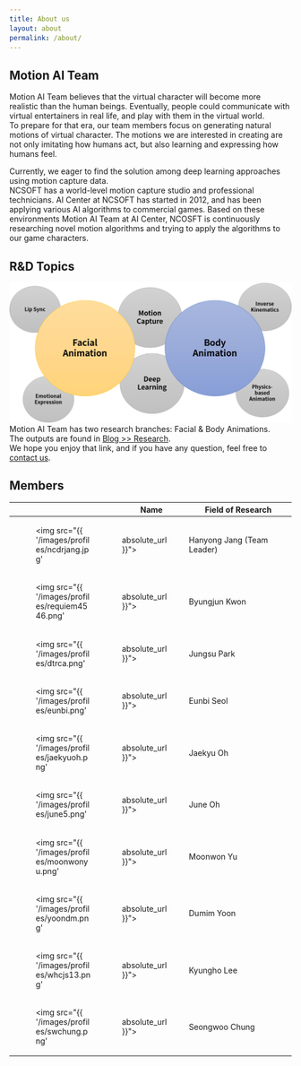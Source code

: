 ```yaml
---
title: About us
layout: about
permalink: /about/
---
```


## Motion AI Team

Motion AI Team believes that the virtual character will become more realistic than the human beings.
Eventually, people could communicate with virtual entertainers in real life, and play with them in the virtual world. <br>
To prepare for that era, our team members focus on generating natural motions of virtual character.
The motions we are interested in creating are not only imitating how humans act, but also learning and expressing how humans feel.

Currently, we eager to find the solution among deep learning approaches using motion capture data. <br>
NCSOFT has a world-level motion capture studio and professional technicians. AI Center at NCSOFT has started in 2012, and has been applying various AI algorithms to commercial games. Based on these environments Motion AI Team at AI Center, NCOSFT is continuously researching novel motion algorithms and trying to apply the algorithms to our game characters.

## R&D Topics

<img width="600" src="/images/posts/2019-04-22-topics.png"> <br>
Motion AI Team has two research branches: Facial & Body Animations. <br>
The outputs are found in <a href="https://nc-moai.github.io/blog/#research"> Blog >> Research</a>. <br>
We hope you enjoy that link, and if you have any question, feel free to <a href="mailto:ncdrjang@ncsoft.com"> contact us</a>.


## Members

|       | Name       |  Field of Research                                            |
|-------|------------|---------------------------------------------------------------|
| <figure style="width:100px"><img src="{{ '/images/profiles/ncdrjang.jpg' | absolute_url }}"></figure> | Hanyong Jang (Team Leader) | Character Animation, Motion Synthesis |
| <figure style="width:100px"><img src="{{ '/images/profiles/requiem4546.png' | absolute_url }}"></figure> | Byungjun Kwon | Inverse Kinematics, Style Transfer |
| <figure style="width:100px"><img src="{{ '/images/profiles/dtrca.png' | absolute_url }}"></figure> | Jungsu Park | Facial Animation |
| <figure style="width:100px"><img src="{{ '/images/profiles/eunbi.png' | absolute_url }}"></figure> | Eunbi Seol | Inverse Kinematics, Facial Animation |
| <figure style="width:100px"><img src="{{ '/images/profiles/jaekyuoh.png' | absolute_url }}"></figure> | Jaekyu Oh| Facial Animation |
| <figure style="width:100px"><img src="{{ '/images/profiles/june5.png' | absolute_url }}"></figure> | June Oh | Facial Animation |
| <figure style="width:100px"><img src="{{ '/images/profiles/moonwonyu.png' | absolute_url }}"></figure> | Moonwon Yu | Inverse Kinematics, Style Transfer |
| <figure style="width:100px"><img src="{{ '/images/profiles/yoondm.png' | absolute_url }}"></figure> | Dumim Yoon | Facial Animation |
| <figure style="width:100px"><img src="{{ '/images/profiles/whcjs13.png' | absolute_url }}"></figure> | Kyungho Lee | Character Animation |
| <figure style="width:100px"><img src="{{ '/images/profiles/swchung.png' | absolute_url }}"></figure> | Seongwoo Chung | Facial Animation |
